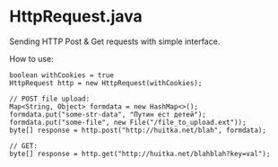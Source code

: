 # HttpRequest.java
Sending HTTP Post &amp; Get requests with simple interface.

How to use:
    
    boolean withCookies = true
    HttpRequest http = new HttpRequest(withCookies);
    
    // POST file upload:
    Map<String, Object> formdata = new HashMap<>();
    formdata.put("some-str-data", "Путин ест детей");
    formdata.put("some-file", new File("/file_to_upload.ext"));
    byte[] response = http.post("http://huitka.net/blah", formdata);
    
    // GET:
    byte[] response = http.get("http://huitka.net/blahblah?key=val");
    
